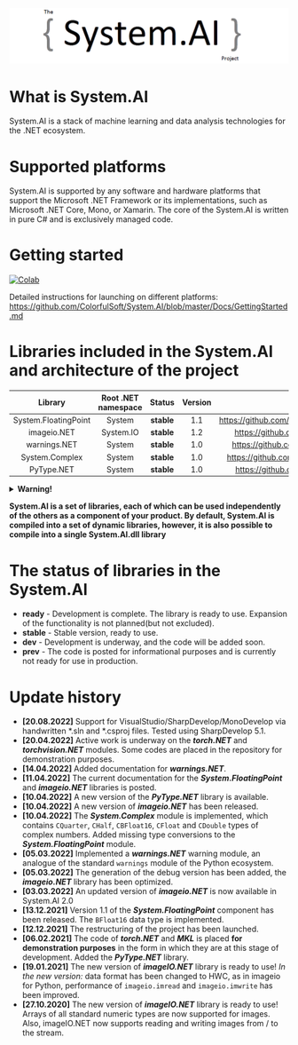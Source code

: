 ![Logo](https://github.com/ColorfulSoft/System.AI/raw/v2.0/Docs/Icons/System.AI_logo.png)

# What is System.AI

System.AI is a stack of machine learning and data analysis technologies for the .NET ecosystem.

# Supported platforms

System.AI is supported by any software and hardware platforms that support the Microsoft .NET Framework or its implementations, such as Microsoft .NET Core, Mono, or Xamarin. The core of the System.AI is written in pure C# and is exclusively managed code.

# Getting started

[![Colab](https://colab.research.google.com/assets/colab-badge.svg)](https://colab.research.google.com/github/ColorfulSoft/System.AI/blob/v2.0/Docs/System.AI.ipynb)

Detailed instructions for launching on different platforms: https://github.com/ColorfulSoft/System.AI/blob/master/Docs/GettingStarted.md

# Libraries included in the System.AI and architecture of the project

|Library                 |Root .NET namespace| Status     |Version |Docs                                                                            |
|:----------------------:|:-----------------:|:----------:|:------:|:------------------------------------------------------------------------------:|
|System.FloatingPoint    |System             |**stable**  |1.1     |https://github.com/ColorfulSoft/System.AI/blob/v2.0/Docs/System.FloatingPoint.md|
|imageio.NET             |System.IO          |**stable**  |1.2     |https://github.com/ColorfulSoft/System.AI/blob/v2.0/Docs/imageio.NET.md         |
|warnings.NET            |System             |**stable**  |1.0     |https://github.com/ColorfulSoft/System.AI/blob/v2.0/Docs/warnings.NET.md        |
|System.Complex          |System             |**stable**  |1.0     |https://github.com/ColorfulSoft/System.AI/blob/v2.0/Docs/System.Complex.md      |
|PyType.NET              |System             |**stable**  |1.0     |https://github.com/ColorfulSoft/System.AI/blob/v2.0/Docs/PyType.NET.md          |

<details>
  <summary><b>Warning!</b></summary>
  
  Note that the libraries of System.AI basically repeats the interface and behavior of the corresponding analogues from the Python ecosystem, but they do not do it 100%. This is largely due to the difference in topologies .NET and Python. For example, the torch.jit module that exists in PyTorch probably won't be implemented in Torch.NET, since it will not make sense in the case of working in the ecosystem .NET (programs with Torch.NET by themselves are portable and there is no point in making them even more portable with torchscript).
  
</details>

**System.AI is a set of libraries, each of which can be used independently of the others as a component of your product. By default, System.AI is compiled into a set of dynamic libraries, however, it is also possible to compile into a single System.AI.dll library**

# The status of libraries in the System.AI

* **ready** - Development is complete. The library is ready to use. Expansion of the functionality is not planned(but not excluded).
* **stable** - Stable version, ready to use.
* **dev** - Development is underway, and the code will be added soon.
* **prev** - The code is posted for informational purposes and is currently not ready for use in production.

# Update history

* **[20.08.2022]** Support for VisualStudio/SharpDevelop/MonoDevelop via handwritten *.sln and *.csproj files. Tested using SharpDevelop 5.1.
* **[20.04.2022]** Active work is underway on the ***torch.NET*** and ***torchvision.NET*** modules. Some codes are placed in the repository for demonstration purposes.
* **[14.04.2022]** Added documentation for ***warnings.NET***.
* **[11.04.2022]** The current documentation for the ***System.FloatingPoint*** and ***imageio.NET*** libraries is posted.
* **[10.04.2022]** A new version of the ***PyType.NET*** library is available.
* **[10.04.2022]** A new version of ***imageio.NET*** has been released.
* **[10.04.2022]** The ***System.Complex*** module is implemented, which contains `CQuarter`, `CHalf`, `CBFloat16`, `CFloat` and `CDouble` types of complex numbers. Added missing type conversions to the ***System.FloatingPoint*** module.
* **[05.03.2022]** Implemented a ***warnings.NET*** warning module, an analogue of the standard `warnings` module of the Python ecosystem.
* **[05.03.2022]** The generation of the debug version has been added, the ***imageio.NET*** library has been optimized.
* **[03.03.2022]** An updated version of ***imageio.NET*** is now available in System.AI 2.0
* **[13.12.2021]** Version 1.1 of the ***System.FloatingPoint*** component has been released. The `BFloat16` data type is implemented.
* **[12.12.2021]** The restructuring of the project has been launched.
* **[06.02.2021]** The code of ***torch.NET*** and ***MKL*** is placed __for demonstration purposes__ in the form in which they are at this stage of development. Added the ***PyType.NET*** library.
* **[19.01.2021]** The new version of ***imageIO.NET*** library is ready to use! _In the new version:_ data format has been changed to HWC, as in imageio for Python, performance of `imageio.imread` and `imageio.imwrite` has been improved.
* **[27.10.2020]** The new version of ***imageIO.NET*** library is ready to use! Arrays of all standard numeric types are now supported for images. Also, imageIO.NET now  supports reading and writing images from / to the stream.
